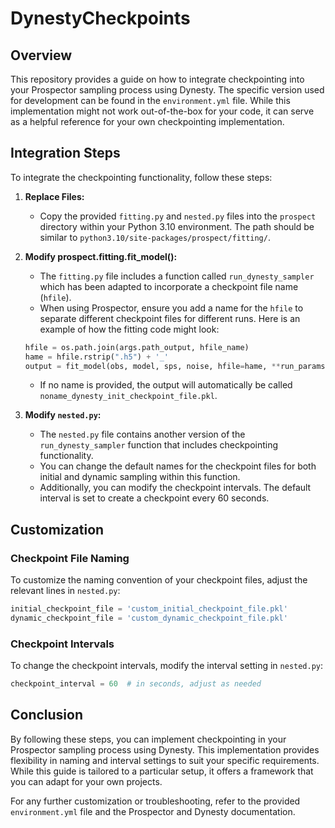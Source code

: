 # DynestyCheckpoints

## Overview

This repository provides a guide on how to integrate checkpointing into your Prospector sampling process using Dynesty. The specific version used for development can be found in the `environment.yml` file. While this implementation might not work out-of-the-box for your code, it can serve as a helpful reference for your own checkpointing implementation.

## Integration Steps

To integrate the checkpointing functionality, follow these steps:

1. **Replace Files:**
   - Copy the provided `fitting.py` and `nested.py` files into the `prospect` directory within your Python 3.10 environment. The path should be similar to `python3.10/site-packages/prospect/fitting/`.

2. **Modify prospect.fitting.fit_model():**
   - The `fitting.py` file includes a function called `run_dynesty_sampler` which has been adapted to incorporate a checkpoint file name (`hfile`).
   - When using Prospector, ensure you add a name for the `hfile` to separate different checkpoint files for different runs. Here is an example of how the fitting code might look:

    ```python
    hfile = os.path.join(args.path_output, hfile_name)
    hame = hfile.rstrip(".h5") + '_'
    output = fit_model(obs, model, sps, noise, hfile=hame, **run_params)
    ```

   - If no name is provided, the output will automatically be called `noname_dynesty_init_checkpoint_file.pkl`.

3. **Modify `nested.py`:**
   - The `nested.py` file contains another version of the `run_dynesty_sampler` function that includes checkpointing functionality.
   - You can change the default names for the checkpoint files for both initial and dynamic sampling within this function.
   - Additionally, you can modify the checkpoint intervals. The default interval is set to create a checkpoint every 60 seconds.

## Customization

### Checkpoint File Naming

To customize the naming convention of your checkpoint files, adjust the relevant lines in `nested.py`:

```python
initial_checkpoint_file = 'custom_initial_checkpoint_file.pkl'
dynamic_checkpoint_file = 'custom_dynamic_checkpoint_file.pkl'
```

### Checkpoint Intervals

To change the checkpoint intervals, modify the interval setting in `nested.py`:

```python
checkpoint_interval = 60  # in seconds, adjust as needed
```

## Conclusion

By following these steps, you can implement checkpointing in your Prospector sampling process using Dynesty. This implementation provides flexibility in naming and interval settings to suit your specific requirements. While this guide is tailored to a particular setup, it offers a framework that you can adapt for your own projects.

For any further customization or troubleshooting, refer to the provided `environment.yml` file and the Prospector and Dynesty documentation.